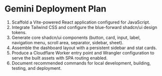 # Gemini Deployment Plan

1. Scaffold a Vite-powered React application configured for JavaScript.
2. Integrate Tailwind CSS and configure the blue-forward shadcn/ui design tokens.
3. Generate core shadcn/ui components (button, card, input, label, navigation menu, scroll area, separator, sidebar, sheet).
4. Assemble the dashboard layout with a persistent sidebar and stat cards.
5. Produce a Cloudflare Worker entry point and Wrangler configuration to serve the built assets with SPA routing enabled.
6. Document recommended commands for local development, building, testing, and deployment.
